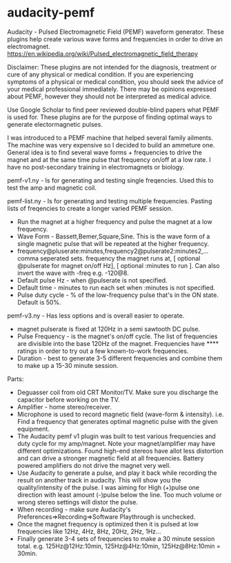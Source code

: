 # audacity-pemf
Audacity - Pulsed Electromagnetic Field (PEMF) waveform generator.  These plugins help create various wave forms and frequencies in order to drive an electromagnet.
https://en.wikipedia.org/wiki/Pulsed_electromagnetic_field_therapy

Disclaimer:  These plugins are not intended for the diagnosis, treatment or cure of any physical or medical condition. If you are experiencing symptoms of a physical or medical condition, you should seek the advice of your medical professional immediately.  There may be opinions expressed about PEMF, however they should not be interpreted as medical advice.

Use Google Scholar to find peer reviewed double-blind papers what PEMF is used for.  These plugins are for the purpose of finding optimal ways to generate electormagnetic pulses.

I was introduced to a PEMF machine that helped several family ailments.  The machine was very expensive so I decided to build an ammeture one.  General idea is to find several wave forms + frequencies to drive the magnet and at the same time pulse that frequency on/off at a low rate.   I have no post-secondary training in electromagnets or biology.

pemf-v1.ny - Is for generating and testing single freqencies.  Used this to test the amp and magnetic coil.

pemf-list.ny - Is for generating and testing multiple frequencies.   Pasting lists of freqencies to create a longer varied PEMF session.
 - Run the magnet at a higher frequency and pulse the magnet at a low frequency.
 - Wave Form - Bassett,Bemer,Square,Sine.  This is the wave form of a single magnetic pulse that will be repeated at the higher frequency.
 - frequency@pluserate:minutes,frequency2@pulserate2:minutes2,... comma seperated sets.  frequency the magnet runs at, [ optional @pulserate for magnet on/off Hz], [ optional :minutes to run ].  Can also invert the wave with -freq e.g. -120@8.
 - Default pulse Hz - when @pulserate is not specified.
 - Default time - minutes to run each set when :minutes is not specified.
 - Pulse duty cycle - % of the low-frequency pulse that's in the ON state. Default is 50%.

pemf-v3.ny - Has less options and is overall easier to operate.
 - magnet pulserate is fixed at 120Hz in a semi sawtooth DC pulse.
 - Pulse Frequency - is the magnet's  on/off cycle.  The list of frequencies are divisible into the base 120Hz of the magnet.  Frequencies have **** ratings in order to try out a few known-to-work frequencies.
 - Duration - best to generate 3-5 different frequencies and combine them to make up a 15-30 minute session.
 

Parts:
 - Deguasser coil from old CRT Monitor/TV.  Make sure you discharge the capacitor before working on the TV.
 - Amplifier - home stereo/receiver.
 - Microphone is used to record magnetic field (wave-form & intensity). i.e. Find a frequency that generates optimal magnetic pulse with the given equipment.
 - The Audacity pemf v1 plugin was built to test various frequencies and duty cycle for my amp/magnet.  Note your magnet/amplifier may have different optimizations.  Found high-end stereos have allot less distortion and can drive a stronger magnetic field at all frequencies.  Battery powered amplifiers do not drive the magnet very well.
 - Use Audacity to generate a pulse, and play it back while recording the result on another track in audacity.  This will show you the quality/intensity of the pulse.  I was aiming for High (+)pulse one direction with least amount (-)pulse below the line.  Too much volume or wrong stereo settings will distor the pulse.
 - When recording - make sure Audacity's Preferences=>Recording=>Software Playthrough is unchecked.
 - Once the magnet frequency is optimized then it is pulsed at low frequencies like 12Hz, 4Hz, 8Hz, 20Hz, 2Hz, 1Hz...
 - Finally generate 3-4 sets of frequencies to make a 30 minute session total. e.g. 125Hz@12Hz:10min, 125Hz@4Hz:10min, 125Hz@8Hz:10min = 30min.
 
